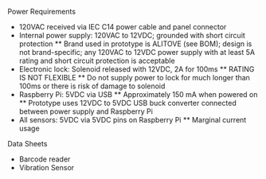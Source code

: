 Power Requirements
* 120VAC received via IEC C14 power cable and panel connector
* Internal power supply: 120VAC to 12VDC; grounded with short circuit protection
** Brand used in prototype is ALITOVE (see BOM); design is not brand-specific; any 120VAC to 12VDC power supply with at least 5A rating and short circuit protection is acceptable
* Electronic lock: Solenoid released with 12VDC, 2A for 100ms
** RATING IS NOT FLEXIBLE
** Do not supply power to lock for much longer than 100ms or there is risk of damage to solenoid
* Raspberry Pi: 5VDC via USB
** Approximately 150 mA when powered on
** Prototype uses 12VDC to 5VDC USB buck converter connected between power supply and Raspberry Pi
* All sensors: 5VDC via 5VDC pins on Raspberry Pi
** Marginal current usage

Data Sheets
* Barcode reader
* Vibration Sensor
